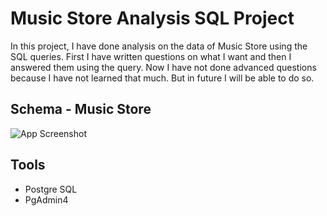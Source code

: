
# Music Store Analysis SQL Project

In this project, I have done analysis on the data of Music Store using the SQL queries. First I have written questions on what I want and then I answered them using the query. Now I have not done advanced questions because I have not learned that much. But in future I will be able to do so.



## Schema - Music Store

![App Screenshot](https://github.com/amannraawat/Tableau-Dashboard-For-Value-Inc.-Sales/assets/111896299/fc6a3d9b-cee4-49ab-8017-9e9ec8703a81)


## Tools

- Postgre SQL 
- PgAdmin4

